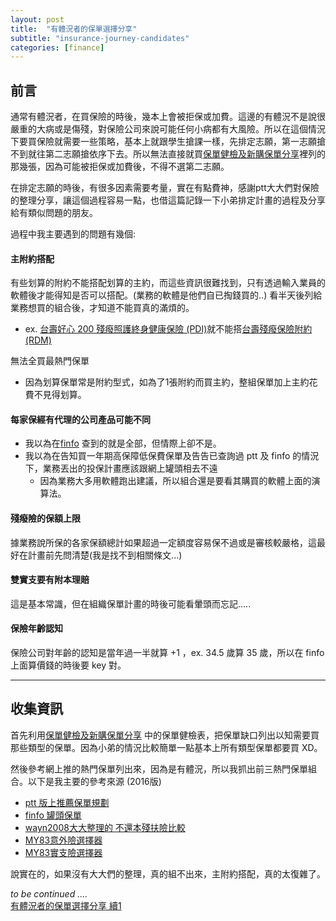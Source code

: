 ```yaml
---
layout: post
title:  "有體況者的保單選擇分享"
subtitle: "insurance-journey-candidates"
categories: [finance]
---
```


## 前言
通常有體況者，在買保險的時後，幾本上會被拒保或加費。這邊的有體況不是說很嚴重的大病或是傷殘，對保險公司來說可能任何小病都有大風險。所以在這個情況下要買保險就需要一些策略，基本上就跟學生搶課一樣，先排定志願，第一志願搶不到就往第二志願搶依序下去。所以無法直接就買[保單健檢及新購保單分享][]裡列的那幾張，因為可能被拒保或加費後，不得不選第二志願。

在排定志願的時後，有很多因素需要考量，實在有點費神，感謝ptt大大們對保險的整理分享，讓這個過程容易一點，也借這篇記錄一下小弟排定計畫的過程及分享給有類似問題的朋友。

過程中我主要遇到的問題有幾個:

#### 主附約搭配

有些划算的附約不能搭配划算的主約，而這些資訊很難找到，只有透過輸入業員的軟體後才能得知是否可以搭配。(業務的軟體是他們自已掏錢買的..) 看半天後列給業務想買的組合後，才知道不能買真的滿煩的。
* ex. [台壽好心 200 殘癈照護終身健康保險 (PDI)][]就不能搭[台壽殘癈保險附約 (RDM)][]   

無法全買最熱門保單
* 因為划算保單常是附約型式，如為了1張附約而買主約，整組保單加上主約花費不見得划算。

#### 每家保經有代理的公司產品可能不同

* 我以為在[finfo](http://finfo.tw/) 查到的就是全部，但情際上卻不是。
* 我以為在告知買一年期高保障低保費保單及告告已查詢過 ptt 及 finfo 的情況下，業務丟出的投保計畫應該跟網上罐頭相去不遠
    * 因為業務大多用軟體跑出建議，所以組合還是要看其購買的軟體上面的演算法。

#### 殘癈險的保額上限
據業務說所保的各家保額總計如果超過一定額度容易保不過或是審核較嚴格，這最好在計畫前先問清楚(我是找不到相關條文...)

#### 雙實支要有附本理賠
這是基本常識，但在組織保單計畫的時後可能看暈頭而忘記.....

#### 保險年齡認知
保險公司對年齡的認知是當年過一半就算 +1 ，ex. 34.5 歲算 35 歲，所以在 finfo 上面算價錢的時後要 key 對。

---

## 收集資訊

首先利用[保單健檢及新購保單分享][] 中的保單健檢表，把保單缺口列出以知需要買那些類型的保單。因為小弟的情況比較簡單一點基本上所有類型保單都要買 XD。

然後參考網上推的熱門保單列出來，因為是有體況，所以我抓出前三熱門保單組合。以下是我主要的參考來源 (2016版)

* [ptt 版上推薦保單規劃][]
* [finfo 罐頭保單](http://finfo.tw/popular/recommend)
* [wayn2008大大整理的 不還本殘扶險比較][]
* [MY83意外險選擇器](https://my83.com.tw/analytics/accident)
* [MY83實支險選擇器](https://my83.com.tw/analytics/actual?age=35&gender=1&param=0)

說實在的，如果沒有大大們的整理，真的組不出來，主附約搭配，真的太復雜了。

*to be continued ....*   
 [有體況者的保單選擇分享 續1](./insurance-journey_candidates_c1.html)

[保單健檢及新購保單分享]: http://127.0.0.1:4001/finance/2016/09/27/insurance-journey_review.html
[台壽好心 200 殘癈照護終身健康保險 (PDI)]:http://finfo.tw/masters/%E5%8F%B0%E7%81%A3%E4%BA%BA%E5%A3%BD%E5%A5%BD%E5%BF%83200%E6%AE%98%E5%BB%A2%E7%85%A7%E8%AD%B7%E7%B5%82%E8%BA%AB%E5%81%A5%E5%BA%B7%E4%BF%9D%E9%9A%AA
[台壽好心 200 殘癈照護終身健康保險 (PDI) 合約]: http://www.taiwanlife.com/u/other/112c42ae-d327-4cb5-b4e3-5654f4ff66d4.pdf
[台壽殘癈保險附約 (RDM)]: http://finfo.tw/riders/%E5%8F%B0%E7%81%A3%E4%BA%BA%E5%A3%BD%E6%AE%98%E5%BB%A2%E4%BF%9D%E9%9A%AA%E9%99%84%E7%B4%84
[wayn2008大大整理的 不還本殘扶險比較]: https://www.ptt.cc/bbs/Insurance/M.1463601910.A.7D7.html
[台壽特定傷病 (重疾) (YDB)]: https://drive.google.com/open?id=0B8ogPwU1bCazTXo0X0ZHeGc5Vlk
[台壽新住院醫療保險附約HNRB]: https://goo.gl/jSb3UN
[台壽]: http://www.taiwanlife.com/BB/product_bybank.aspx?group_code=120622&kindserno=1

[ptt 版上推薦保單規劃]: https://www.ptt.cc/bbs/Insurance/M.1458144574.A.5E0.html
[保單建檢-template]:  https://goo.gl/6WVnSG
